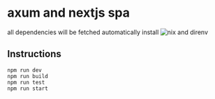 # axum and nextjs spa

all dependencies will be fetched automatically 
install ![nix](https://github.com/NixOS/nix) and direnv

## Instructions

```
npm run dev
npm run build
npm run test
npm run start
```
